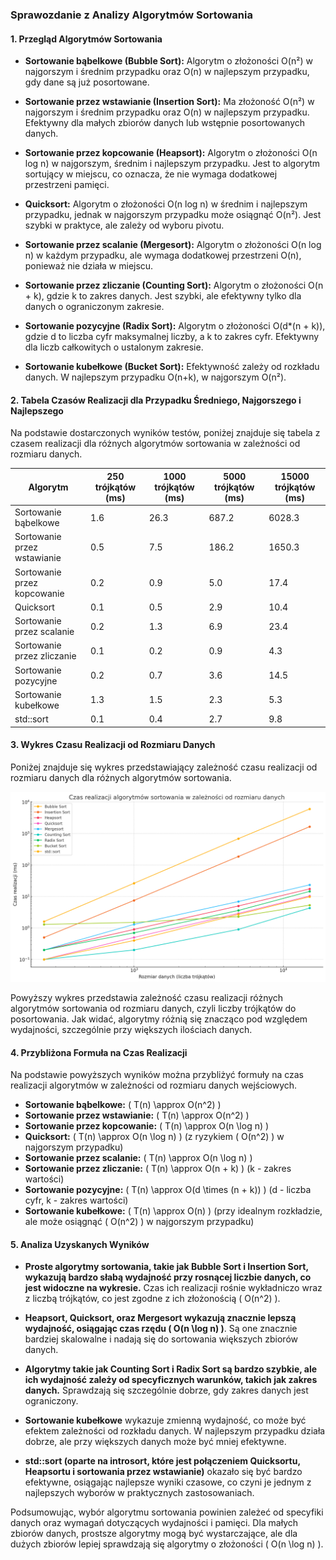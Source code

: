 ### Sprawozdanie z Analizy Algorytmów Sortowania

#### 1. **Przegląd Algorytmów Sortowania**

- **Sortowanie bąbelkowe (Bubble Sort):** Algorytm o złożoności O(n²) w najgorszym i średnim przypadku oraz O(n) w najlepszym przypadku, gdy dane są już posortowane.
  
- **Sortowanie przez wstawianie (Insertion Sort):** Ma złożoność O(n²) w najgorszym i średnim przypadku oraz O(n) w najlepszym przypadku. Efektywny dla małych zbiorów danych lub wstępnie posortowanych danych.
  
- **Sortowanie przez kopcowanie (Heapsort):** Algorytm o złożoności O(n log n) w najgorszym, średnim i najlepszym przypadku. Jest to algorytm sortujący w miejscu, co oznacza, że nie wymaga dodatkowej przestrzeni pamięci.
  
- **Quicksort:** Algorytm o złożoności O(n log n) w średnim i najlepszym przypadku, jednak w najgorszym przypadku może osiągnąć O(n²). Jest szybki w praktyce, ale zależy od wyboru pivotu.
  
- **Sortowanie przez scalanie (Mergesort):** Algorytm o złożoności O(n log n) w każdym przypadku, ale wymaga dodatkowej przestrzeni O(n), ponieważ nie działa w miejscu.
  
- **Sortowanie przez zliczanie (Counting Sort):** Algorytm o złożoności O(n + k), gdzie k to zakres danych. Jest szybki, ale efektywny tylko dla danych o ograniczonym zakresie.
  
- **Sortowanie pozycyjne (Radix Sort):** Algorytm o złożoności O(d*(n + k)), gdzie d to liczba cyfr maksymalnej liczby, a k to zakres cyfr. Efektywny dla liczb całkowitych o ustalonym zakresie.
  
- **Sortowanie kubełkowe (Bucket Sort):** Efektywność zależy od rozkładu danych. W najlepszym przypadku O(n+k), w najgorszym O(n²).

#### 2. **Tabela Czasów Realizacji dla Przypadku Średniego, Najgorszego i Najlepszego**

Na podstawie dostarczonych wyników testów, poniżej znajduje się tabela z czasem realizacji dla różnych algorytmów sortowania w zależności od rozmiaru danych.

| Algorytm                 | 250 trójkątów (ms) | 1000 trójkątów (ms) | 5000 trójkątów (ms) | 15000 trójkątów (ms) |
|--------------------------|--------------------|---------------------|---------------------|----------------------|
| Sortowanie bąbelkowe      | 1.6                | 26.3                | 687.2               | 6028.3               |
| Sortowanie przez wstawianie | 0.5              | 7.5                 | 186.2               | 1650.3               |
| Sortowanie przez kopcowanie | 0.2              | 0.9                 | 5.0                 | 17.4                 |
| Quicksort                | 0.1                | 0.5                 | 2.9                 | 10.4                 |
| Sortowanie przez scalanie | 0.2               | 1.3                 | 6.9                 | 23.4                 |
| Sortowanie przez zliczanie | 0.1              | 0.2                 | 0.9                 | 4.3                  |
| Sortowanie pozycyjne     | 0.2                | 0.7                 | 3.6                 | 14.5                 |
| Sortowanie kubełkowe     | 1.3                | 1.5                 | 2.3                 | 5.3                  |
| std::sort                | 0.1                | 0.4                 | 2.7                 | 9.8                  |

#### 3. **Wykres Czasu Realizacji od Rozmiaru Danych**

Poniżej znajduje się wykres przedstawiający zależność czasu realizacji od rozmiaru danych dla różnych algorytmów sortowania.

![Wykres czasu realizacji](wykres.png)

Powyższy wykres przedstawia zależność czasu realizacji różnych algorytmów sortowania od rozmiaru danych, czyli liczby trójkątów do posortowania. Jak widać, algorytmy różnią się znacząco pod względem wydajności, szczególnie przy większych ilościach danych.

#### 4. **Przybliżona Formuła na Czas Realizacji**

Na podstawie powyższych wyników można przybliżyć formuły na czas realizacji algorytmów w zależności od rozmiaru danych wejściowych.

- **Sortowanie bąbelkowe:** \( T(n) \approx O(n^2) \)
- **Sortowanie przez wstawianie:** \( T(n) \approx O(n^2) \)
- **Sortowanie przez kopcowanie:** \( T(n) \approx O(n \log n) \)
- **Quicksort:** \( T(n) \approx O(n \log n) \) (z ryzykiem \( O(n^2) \) w najgorszym przypadku)
- **Sortowanie przez scalanie:** \( T(n) \approx O(n \log n) \)
- **Sortowanie przez zliczanie:** \( T(n) \approx O(n + k) \) (k - zakres wartości)
- **Sortowanie pozycyjne:** \( T(n) \approx O(d \times (n + k)) \) (d - liczba cyfr, k - zakres wartości)
- **Sortowanie kubełkowe:** \( T(n) \approx O(n) \) (przy idealnym rozkładzie, ale może osiągnąć \( O(n^2) \) w najgorszym przypadku)

#### 5. **Analiza Uzyskanych Wyników**

- **Proste algorytmy sortowania, takie jak Bubble Sort i Insertion Sort, wykazują bardzo słabą wydajność przy rosnącej liczbie danych, co jest widoczne na wykresie.** Czas ich realizacji rośnie wykładniczo wraz z liczbą trójkątów, co jest zgodne z ich złożonością \( O(n^2) \).
  
- **Heapsort, Quicksort, oraz Mergesort wykazują znacznie lepszą wydajność, osiągając czas rzędu \( O(n \log n) \)**. Są one znacznie bardziej skalowalne i nadają się do sortowania większych zbiorów danych.

- **Algorytmy takie jak Counting Sort i Radix Sort są bardzo szybkie, ale ich wydajność zależy od specyficznych warunków, takich jak zakres danych.** Sprawdzają się szczególnie dobrze, gdy zakres danych jest ograniczony.

- **Sortowanie kubełkowe** wykazuje zmienną wydajność, co może być efektem zależności od rozkładu danych. W najlepszym przypadku działa dobrze, ale przy większych danych może być mniej efektywne.

- **std::sort (oparte na introsort, które jest połączeniem Quicksortu, Heapsortu i sortowania przez wstawianie)** okazało się być bardzo efektywne, osiągając najlepsze wyniki czasowe, co czyni je jednym z najlepszych wyborów w praktycznych zastosowaniach.

Podsumowując, wybór algorytmu sortowania powinien zależeć od specyfiki danych oraz wymagań dotyczących wydajności i pamięci. Dla małych zbiorów danych, prostsze algorytmy mogą być wystarczające, ale dla dużych zbiorów lepiej sprawdzają się algorytmy o złożoności \( O(n \log n) \).